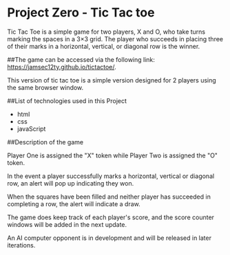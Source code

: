 # **Project Zero - Tic Tac toe**

Tic Tac Toe is a simple game for two players, X and O, who take turns marking the spaces in a 3×3 grid. The player who succeeds in placing three of their marks in a horizontal, vertical, or diagonal row is the winner.

##The game can be accessed via the following link:
https://jamsec12ty.github.io/tictactoe/.

This version of tic tac toe is a simple version designed for 2 players using the same browser window.

##List of technologies used in this Project

  * html
  * css
  * javaScript

##Description of the game

Player One is assigned the "X" token while Player Two is assigned the "O" token.

In the event a player successfully marks a horizontal, vertical or diagonal row, an alert will pop up indicating they won.

When the squares have been filled and neither player has succeeded in completing a row, the alert will indicate a draw.

The game does keep track of each player's score, and the score counter windows will be added in the next update.

An AI computer opponent is in development and will be released in later iterations.
